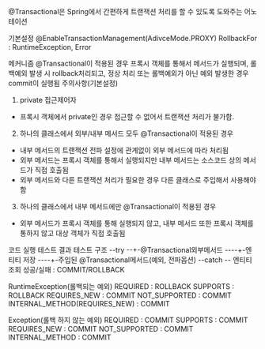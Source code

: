 @Transactional은 Spring에서 간편하게 트랜잭션 처리를 할 수 있도록 도와주는 어노테이션

기본설정
@EnableTransactionManagement(AdivceMode.PROXY)
RollbackFor : RuntimeException, Error

메커니즘
@Transactional이 적용된 경우 프록시 객체를 통해서 메서드가 실행되며, 롤백예외 발생 시 rollback처리되고, 정상 처리 또는 롤백예외가 아닌 예외 발생한 경우 commit이 실행됨
주의사항(기본설정)
1. private 접근제어자
- 프록시 객체에서 private인 경우 접근할 수 없어서 트랜잭션 처리가 불가함.

2. 하나의 클래스에서 외부/내부 메서드 모두 @Transactional이 적용된 경우
- 내부 메서드의 트랜잭션 전파 설정에 관계없이 외부 메서드에 따라 처리됨
- 외부 메서드는 프록시 객체를 통해서 실행되지만 내부 메서드는 소스코드 상의 메서드가 직접 호출됨
- 외부 메서드와 다른 트랜잭션 처리가 필요한 경우 다른 클래스로 주입해서 사용해야함

3. 하나의 클래스에서 내부 메서드에만 @Transactional이 적용된 경우
- 외부 메서드가 프록시 객체를 통해 실행되지 않고, 내부 메서드 또한 프록시 객체를 통하지 않고 대상 객체가 직접 호출됨

코드 실행 테스트 결과
테스트 구조
--try
--+-@Transactional외부메서드
----+-엔티티 저장
----+-주입된 @Transactional메서드(예외, 전파옵션)
--catch
-- 엔티티 조회 성공/실패 : COMMIT/ROLLBACK

RuntimeException(롤백되는 예외)
REQUIRED : ROLLBACK
SUPPORTS : ROLLBACK
REQUIRES_NEW : COMMIT
NOT_SUPPORTED : COMMIT
INTERNAL_METHOD(REQUIRES_NEW) : COMMIT

Exception(롤백 하지 않는 예외)
REQUIRED : COMMIT
SUPPORTS : COMMIT
REQUIRES_NEW : COMMIT
NOT_SUPPORTED : COMMIT
INTERNAL_METHOD : COMMIT
